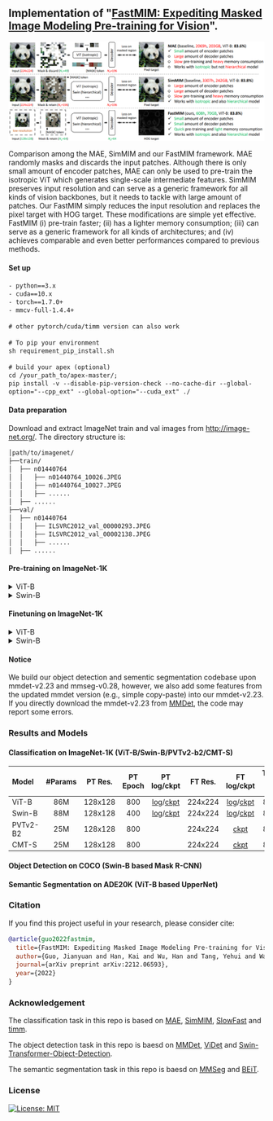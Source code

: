 ## Implementation of  "[FastMIM: Expediting Masked Image Modeling Pre-training for Vision](https://arxiv.org/pdf/2212.06593.pdf)".


<p align="center">
  <img src="figs/fastmim.png" >
</p>
<p align="center">
</p>
Comparison among the MAE, SimMIM and our FastMIM framework. MAE randomly masks and discards the input patches. Although there is only small amount of encoder patches, MAE can only be used to pre-train the isotropic ViT which generates single-scale intermediate features. SimMIM preserves input resolution and can serve as a generic framework for all kinds of vision backbones, but it needs to tackle with large amount of patches. Our FastMIM simply reduces the input resolution and replaces the pixel target with HOG target. These modifications are simple yet effective. FastMIM (i) pre-train faster; (ii) has a lighter memory consumption; (iii) can serve as a generic framework for all kinds of architectures; and (iv) achieves comparable and even better performances compared to previous methods.


#### Set up
```
- python==3.x
- cuda==10.x
- torch==1.7.0+
- mmcv-full-1.4.4+

# other pytorch/cuda/timm version can also work

# To pip your environment
sh requirement_pip_install.sh

# build your apex (optional)
cd /your_path_to/apex-master/;
pip install -v --disable-pip-version-check --no-cache-dir --global-option="--cpp_ext" --global-option="--cuda_ext" ./
```

#### Data preparation

Download and extract ImageNet train and val images from http://image-net.org/.
The directory structure is:

```
│path/to/imagenet/
├──train/
│  ├── n01440764
│  │   ├── n01440764_10026.JPEG
│  │   ├── n01440764_10027.JPEG
│  │   ├── ......
│  ├── ......
├──val/
│  ├── n01440764
│  │   ├── ILSVRC2012_val_00000293.JPEG
│  │   ├── ILSVRC2012_val_00002138.JPEG
│  │   ├── ......
│  ├── ......
```

#### Pre-training on ImageNet-1K

<details>
<summary>
ViT-B
</summary>

To train ViT-B on ImageNet-1K on a single node with 8 gpus:

```
python -m torch.distributed.launch --nproc_per_node=8 main_pretrain.py --model mim_vit_base --data_path /your_path_to/data/imagenet/ --epochs 800 --warmup_epochs 20 --blr 1.5e-4 --weight_decay 0.05 --output_dir /your_path_to/fastmim_pretrain_output/ --batch_size 512 --save_ckpt_freq 100 --num_workers 10 --mask_ratio 0.75 --norm_pix_loss --rrc_scale 0.2 1.0 --input_size 128 --decoder_embed_dim 256 --decoder_depth 1 --block_size 16 --mim_loss HOG
```
</details>

<details>
<summary>
Swin-B
</summary>

To train Swin-B on ImageNet-1K on a single node with 8 gpus:

```
python -m torch.distributed.launch --nproc_per_node=8 main_pretrain.py --model mim_swin_base --data_path /your_path_to/data/imagenet/ --epochs 400 --warmup_epochs 10 --blr 1.5e-4 --weight_decay 0.05 --output_dir /your_path_to/fastmim_pretrain_output/ --batch_size 256 --save_ckpt_freq 50 --num_workers 10 --mask_ratio 0.75 --norm_pix_loss --input_size 128 --rrc_scale 0.2 1.0 --window_size 4 --decoder_embed_dim 256 --decoder_depth 4 --mim_loss HOG --block_size 32
```
</details>

#### Finetuning on ImageNet-1K

<details>
<summary>
ViT-B
</summary>

To fine-tune ViT-B on ImageNet-1K on a single node with 8 gpus:

```
python -m torch.distributed.launch --nproc_per_node=8 main_finetune.py --model vit_base_patch16 --data_path /your_path_to/data/imagenet/ --batch_size 128 --accum_iter 1 --epochs 100 --blr 6e-4 --layer_decay 0.70 --weight_decay 0.05 --drop_path 0.1 --dist_eval --finetune /your_path_to_ckpt/checkpoint-799.pth --output_dir /your_path_to/fastmim_finetune_output/
```
</details>

<details>
<summary>
Swin-B
</summary>

To fine-tune Swin-B on ImageNet-1K on a single node with 8 gpus:

```
python -m torch.distributed.launch --nproc_per_node=8 main_finetune.py --model swin_base_patch4_window7_224 --data_path /your_path_to/data/imagenet/ --batch_size 128 --epochs 100 --blr 1.0e-3 --layer_decay 0.80 --weight_decay 0.05 --drop_path 0.1 --dist_eval --finetune /your_path_to_ckpt/checkpoint-399.pth --output_dir /your_path_to/fastmim_finetune_output/
```
</details>


#### Notice

We build our object detection and sementic segmentation codebase upon mmdet-v2.23 and mmseg-v0.28, however, we also add some features from the updated mmdet version (e.g., simple copy-paste) into our mmdet-v2.23. If you directly download the mmdet-v2.23 from [MMDet](https://github.com/open-mmlab/mmdetection), the code may report some errors.


### Results and Models

#### Classification on ImageNet-1K (ViT-B/Swin-B/PVTv2-b2/CMT-S)

| Model | #Params | PT Res. | PT Epoch | PT log/ckpt | FT Res. | FT log/ckpt | Top-1 (%) |
| :------- | :---: | :---: | :---: | :---: | :---: | :---: | :---: |
| ViT-B | 86M | 128x128 | 800 | [log](https://github.com/ggjy/FastMIM.pytorch/releases/download/release-cls/fastmim_vit_base_hog_800e_pretrain.txt)/[ckpt](https://github.com/ggjy/FastMIM.pytorch/releases/download/release-cls/vit_base_fastmim_hog_800e_pretrain.pth) | 224x224 | [log](https://github.com/ggjy/FastMIM.pytorch/releases/download/release-cls/fastmim_vit_base_hog_800e_finetune_100e.txt)/[ckpt](https://github.com/ggjy/FastMIM.pytorch/releases/download/release-cls/vit_base_fastmim_hog_800e_finetune_100e.pth) | 83.8 |
| Swin-B | 88M | 128x128 | 400 | [log](https://github.com/ggjy/FastMIM.pytorch/releases/download/release-cls/fastmim_swin_base_hog_400e_pretrain.txt)/[ckpt](https://github.com/ggjy/FastMIM.pytorch/releases/download/release-cls/swin_base_fastmim_hog_400e_pretrain.pth) | 224x224 | [log](https://github.com/ggjy/FastMIM.pytorch/releases/download/release-cls/fastmim_swin_base_hog_400e_finetune_100e.txt)/[ckpt](https://github.com/ggjy/FastMIM.pytorch/releases/download/release-cls/swin_base_fastmim_hog_400e_finetune_100e.pth) | 84.1 |
| PVTv2-B2 | 25M | 128x128 | 800 |  | 224x224 | [ckpt](https://github.com/ggjy/FastMIM.pytorch/releases/download/release-cls/pvtv2_b2_fastmim_pixel_800e_finetune.pth) | 82.5 |
| CMT-S | 25M | 128x128 | 800 |  | 224x224 | [ckpt](https://github.com/ggjy/FastMIM.pytorch/releases/download/release-cls/cmt_small_fastmim_hog_800e_finetune_83.9.pth) | 83.9 |

#### Object Detection on COCO (Swin-B based Mask R-CNN)



#### Semantic Segmentation on ADE20K (ViT-B based UpperNet)



### Citation

If you find this project useful in your research, please consider cite:

```bibtex
@article{guo2022fastmim,
  title={FastMIM: Expediting Masked Image Modeling Pre-training for Vision},
  author={Guo, Jianyuan and Han, Kai and Wu, Han and Tang, Yehui and Wang, Yunhe and Xu, Chang},
  journal={arXiv preprint arXiv:2212.06593},
  year={2022}
}
```


### Acknowledgement

The classification task in this repo is based on [MAE](https://github.com/facebookresearch/mae), [SimMIM](https://github.com/microsoft/SimMIM), [SlowFast](https://github.com/facebookresearch/SlowFast) and [timm](https://github.com/rwightman/pytorch-image-models).

The object detection task in this repo is baesd on [MMDet](https://github.com/open-mmlab/mmdetection), [ViDet](https://github.com/facebookresearch/detectron2/tree/main/projects/ViTDet) and [Swin-Transformer-Object-Detection](https://github.com/SwinTransformer/Swin-Transformer-Object-Detection).

The semantic segmentation task in this repo is baesd on [MMSeg](https://github.com/open-mmlab/mmsegmentation) and [BEiT](https://github.com/microsoft/unilm/tree/master/beit).


### License

[![License: MIT](https://img.shields.io/badge/License-MIT-yellow.svg)](https://opensource.org/licenses/MIT)
